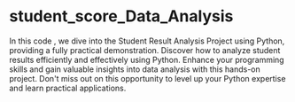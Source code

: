 # student_score_Data_Analysis
In this code , we dive into the Student Result Analysis Project using Python, providing a fully practical demonstration. Discover how to analyze student results efficiently and effectively using Python. Enhance your programming skills and gain valuable insights into data analysis with this hands-on project. Don't miss out on this opportunity to level up your Python expertise and learn practical applications. 
